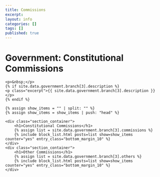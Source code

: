```yaml
---
title: Commissions
excerpt: 
layout: info
categories: []
tags: []
published: true
---
```


<div class="section_container_wrapper section_container_wrapper_border">
    <h1>Government: Constitutional Commissions</h1>
    
    <p>&nbsp;</p>
    {% if site.data.government.branch[3].description %}
    <p class="excerpt">{{ site.data.government.branch[3].description }}</p>
    {% endif %}
    
    {% assign show_items = "" | split: "" %}
    {% assign show_items = show_items | push: "head" %}
    
    <div class="section_container">
        <h1>Constitutional Commissions</h1>
        {% assign list = site.data.government.branch[3].commissions %}
        {% include block_list.html posts=list show=show_items counter="yes" entry_class="bottom_margin_10" %}
    </div>
    <div class="section_container">
        <h1>Other Commissions</h1>
        {% assign list = site.data.government.branch[3].others %}
        {% include block_list.html posts=list show=show_items counter="yes" entry_class="bottom_margin_10" %}
    </div>
</div>
